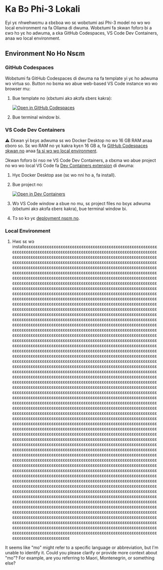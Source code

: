 <!--
CO_OP_TRANSLATOR_METADATA:
{
  "original_hash": "7e58d5075509bcb4a65bc8370bd21a8b",
  "translation_date": "2025-04-04T11:45:07+00:00",
  "source_file": "md\\01.Introduction\\01\\01.EnvironmentSetup.md",
  "language_code": "mo"
}
-->
# Ka Bɔ Phi-3 Lokali

Eyi yɛ nhwehwɛmu a ɛbɛboa wo sɛ wobɛtumi asi Phi-3 model no wɔ wo local environment na fa Ollama di dwuma. Wobɛtumi fa ɔkwan foforɔ bi a ɛwɔ hɔ yɛ ho adwuma, a ɛka GitHub Codespaces, VS Code Dev Containers, anaa wo local environment.

## Environment No Ho Nsɛm

### GitHub Codespaces

Wobɛtumi fa GitHub Codespaces di dwuma na fa template yi yɛ ho adwuma wɔ virtua so. Button no bɛma wo abue web-based VS Code instance wɔ wo browser mu:

1. Bue template no (ɛbɛtumi akɔ akɔfa ɛberɛ kakra):

    [![Open in GitHub Codespaces](https://github.com/codespaces/badge.svg)](https://codespaces.new/microsoft/phi-3cookbook)

2. Bue terminal window bi.

### VS Code Dev Containers

⚠️ Ɛkwan yi bɛyɛ adwuma sɛ wo Docker Desktop no wɔ 16 GB RAM anaa ɛboro so. Sɛ wo RAM no yɛ kakra kyɛn 16 GB a, fa [GitHub Codespaces ɔkwan no](../../../../../md/01.Introduction/01) anaa [fa si wɔ wo local environment](../../../../../md/01.Introduction/01).

Ɔkwan foforɔ bi nso ne VS Code Dev Containers, a ɛbɛma wo abue project no wɔ wo local VS Code fa [Dev Containers extension](https://marketplace.visualstudio.com/items?itemName=ms-vscode-remote.remote-containers) di dwuma:

1. Hyɛ Docker Desktop ase (sɛ wo nni ho a, fa install).
2. Bue project no:

    [![Open in Dev Containers](https://img.shields.io/static/v1?style=for-the-badge&label=Dev%20Containers&message=Open&color=blue&logo=visualstudiocode)](https://vscode.dev/redirect?url=vscode://ms-vscode-remote.remote-containers/cloneInVolume?url=https://github.com/microsoft/phi-3cookbook)

3. Wɔ VS Code window a ɛbue no mu, sɛ project files no bɛyɛ adwuma (ɛbɛtumi akɔ akɔfa ɛberɛ kakra), bue terminal window bi.
4. Tɔ so kɔ yɛ [deployment nsɛm no](../../../../../md/01.Introduction/01).

### Local Environment

1. Hwɛ sɛ wɔ installɛɛɛɛɛɛɛɛɛɛɛɛɛɛɛɛɛɛɛɛɛɛɛɛɛɛɛɛɛɛɛɛɛɛɛɛɛɛɛɛɛɛɛɛɛɛɛɛɛɛɛɛɛɛɛɛɛɛɛɛɛɛɛɛɛɛɛɛɛɛɛɛɛɛɛɛɛɛɛɛɛɛɛɛɛɛɛɛɛɛɛɛɛɛɛɛɛɛɛɛɛɛɛɛɛɛɛɛɛɛɛɛɛɛɛɛɛɛɛɛɛɛɛɛɛɛɛɛɛɛɛɛɛɛɛɛɛɛɛɛɛɛɛɛɛɛɛɛɛɛɛɛɛɛɛɛɛɛɛɛɛɛɛɛɛɛɛɛɛɛɛɛɛɛɛɛɛɛɛɛɛɛɛɛɛɛɛɛɛɛɛɛɛɛɛɛɛɛɛɛɛɛɛɛɛɛɛɛɛɛɛɛɛɛɛɛɛɛɛɛɛɛɛɛɛɛɛɛɛɛɛɛɛɛɛɛɛɛɛɛɛɛɛɛɛɛɛɛɛɛɛɛɛɛɛɛɛɛɛɛɛɛɛɛɛɛɛɛɛɛɛɛɛɛɛɛɛɛɛɛɛɛɛɛɛɛɛɛɛɛɛɛɛɛɛɛɛɛɛɛɛɛɛɛɛɛɛɛɛɛɛɛɛɛɛɛɛɛɛɛɛɛɛɛɛɛɛɛɛɛɛɛɛɛɛɛɛɛɛɛɛɛɛɛɛɛɛɛɛɛɛɛɛɛɛɛɛɛɛɛɛɛɛɛɛɛɛɛɛɛɛɛɛɛɛɛɛɛɛɛɛɛɛɛɛɛɛɛɛɛɛɛɛɛɛɛɛɛɛɛɛɛɛɛɛɛɛɛɛɛɛɛɛɛɛɛɛɛɛɛɛɛɛɛɛɛɛɛɛɛɛɛɛɛɛɛɛɛɛɛɛɛɛɛɛɛɛɛɛɛɛɛɛɛɛɛɛɛɛɛɛɛɛɛɛɛɛɛɛɛɛɛɛɛɛɛɛɛɛɛɛɛɛɛɛɛɛɛɛɛɛɛɛɛɛɛɛɛɛɛɛɛɛɛɛɛɛɛɛɛɛɛɛɛɛɛɛɛɛɛɛɛɛɛɛɛɛɛɛɛɛɛɛɛɛɛɛɛɛɛɛɛɛɛɛɛɛɛɛɛɛɛɛɛɛɛɛɛɛɛɛɛɛɛɛɛɛɛɛɛɛɛɛɛɛɛɛɛɛɛɛɛɛɛɛɛɛɛɛɛɛɛɛɛɛɛɛɛɛɛɛɛɛɛɛɛɛɛɛɛɛɛɛɛɛɛɛɛɛɛɛɛɛɛɛɛɛɛɛɛɛɛɛɛɛɛɛɛɛɛɛɛɛɛɛɛɛɛɛɛɛɛɛɛɛɛɛɛɛɛɛɛɛɛɛɛɛɛɛɛɛɛɛɛɛɛɛɛɛɛɛɛɛɛɛɛɛɛɛɛɛɛɛɛɛɛɛɛɛɛɛɛɛɛɛɛɛɛɛɛɛɛɛɛɛɛɛɛɛɛɛɛɛɛɛɛɛɛɛɛɛɛɛɛɛɛɛɛɛɛɛɛɛɛɛɛɛɛɛɛɛɛɛɛɛɛɛɛɛɛɛɛɛɛɛɛɛɛɛɛɛɛɛɛɛɛɛɛɛɛɛɛɛɛɛɛɛɛɛɛɛɛɛɛɛɛɛɛɛɛɛɛɛɛɛɛɛɛɛɛɛɛɛɛɛɛɛɛɛɛɛɛɛɛɛɛɛɛɛɛɛɛɛɛɛɛɛɛɛɛɛɛɛɛɛɛɛɛɛɛɛɛɛɛɛɛɛɛɛɛɛɛɛɛɛɛɛɛɛɛɛɛɛɛɛɛɛɛɛɛɛɛɛɛɛɛɛɛɛɛɛɛɛɛɛɛɛɛɛɛɛɛɛɛɛɛɛɛɛɛɛɛɛɛɛɛɛɛɛɛɛɛɛɛɛɛɛɛɛɛɛɛɛɛɛɛɛɛɛɛɛɛɛɛɛɛɛɛɛɛɛɛɛɛɛɛɛɛɛɛɛɛɛɛɛɛɛɛɛɛɛɛɛɛɛɛɛɛɛɛɛɛɛɛɛɛɛɛɛɛɛɛɛɛɛɛɛɛɛɛɛɛɛɛɛɛɛɛɛɛɛɛɛɛɛɛɛɛɛɛɛɛɛɛɛɛɛɛɛɛɛɛɛɛɛɛɛɛɛɛɛɛɛɛɛɛɛɛɛɛɛɛɛɛɛɛɛɛɛɛɛɛɛɛɛɛɛɛɛɛɛɛɛɛɛɛɛɛɛɛɛɛɛɛɛɛɛɛɛɛɛɛɛɛɛɛɛɛɛɛɛɛɛɛɛɛɛɛɛɛɛɛɛɛɛɛɛɛɛɛɛɛɛɛɛɛɛɛɛɛɛɛɛɛɛɛɛɛɛɛɛɛɛɛɛɛɛɛɛɛɛɛɛɛɛɛɛɛɛɛɛɛɛɛɛɛɛɛɛɛɛɛɛɛɛɛɛɛɛɛɛɛɛɛɛɛɛɛɛɛɛɛɛɛɛɛɛɛɛɛɛɛɛɛɛɛɛɛɛɛɛɛɛɛɛɛɛɛɛɛɛɛɛɛɛɛɛɛɛɛɛɛɛɛɛɛɛɛɛɛɛɛɛɛɛɛɛɛɛɛɛɛɛɛɛɛɛɛɛɛɛɛɛɛɛɛɛɛɛɛɛɛɛɛɛɛɛɛɛɛɛɛɛɛɛɛɛɛɛɛɛɛɛɛɛɛɛɛɛɛɛɛɛɛɛɛɛɛɛɛɛɛɛɛɛɛɛɛɛɛɛɛɛɛɛɛɛɛɛɛɛɛɛɛɛɛɛɛɛɛɛɛɛɛɛɛɛɛɛɛɛɛɛɛɛɛɛɛɛɛɛɛɛɛɛɛɛɛɛɛɛɛɛɛɛɛɛɛɛɛɛɛɛɛɛɛɛɛɛɛɛɛɛɛɛɛɛɛɛɛɛɛɛɛɛɛɛɛɛɛɛɛɛɛɛɛɛɛɛɛɛɛɛɛɛɛɛɛɛɛɛɛɛɛɛɛɛɛɛɛɛɛɛɛɛɛɛɛɛɛɛɛɛɛɛɛɛɛɛɛɛɛɛɛɛɛɛɛɛɛɛɛɛɛɛɛɛɛɛɛɛɛɛɛɛɛɛɛɛɛɛɛɛɛɛɛɛɛɛɛɛɛɛɛɛɛɛɛɛɛɛɛɛɛɛɛɛɛɛɛɛɛɛɛɛɛɛɛɛɛɛɛɛɛɛɛɛɛɛɛɛɛɛɛɛɛɛɛɛɛɛɛɛɛɛɛɛɛɛɛɛɛɛɛɛɛɛɛɛɛɛɛɛɛɛɛɛɛɛɛɛɛɛɛɛɛɛɛɛɛɛɛɛɛɛɛɛɛɛɛɛɛɛɛɛɛɛɛɛɛɛɛɛɛɛɛɛɛɛɛɛɛɛɛɛɛɛɛɛɛɛɛɛɛɛɛɛɛɛɛɛɛɛɛɛɛɛɛɛɛɛɛɛɛɛɛɛɛɛɛɛɛɛɛɛɛɛɛɛɛɛɛɛɛɛɛɛɛɛɛɛɛɛɛɛɛɛɛɛɛɛɛɛɛɛɛɛɛɛɛɛɛɛɛɛɛɛɛɛɛɛɛɛɛɛɛɛɛɛɛɛɛɛɛɛɛɛɛɛɛɛɛɛɛɛɛɛɛɛɛɛɛɛɛɛɛɛɛɛɛɛɛɛɛɛɛɛɛɛɛɛɛɛɛɛɛɛɛɛɛɛɛɛɛɛɛɛɛɛɛɛɛɛɛɛɛɛɛɛɛɛɛɛɛɛɛɛɛɛɛɛɛɛɛɛɛɛɛɛɛɛɛɛɛɛɛɛɛɛɛɛɛɛɛɛɛɛɛɛɛɛɛɛɛɛɛɛɛɛɛɛɛɛɛɛɛɛɛɛɛɛɛɛɛɛɛɛɛɛɛɛɛɛɛɛɛɛɛɛɛɛɛɛɛɛɛɛɛɛɛɛɛɛɛɛɛɛɛɛɛɛɛɛɛɛɛɛɛɛɛɛɛɛɛɛɛɛɛɛɛɛɛɛɛɛɛɛɛɛɛɛɛɛɛɛɛɛɛɛɛɛɛɛɛɛɛɛɛɛɛɛɛɛɛɛɛɛɛɛɛɛɛɛɛɛɛɛɛɛɛɛɛɛɛɛɛɛɛɛɛɛɛɛɛɛɛɛɛɛɛɛɛɛɛɛɛɛɛɛɛɛɛɛɛɛɛɛɛɛɛɛɛɛɛɛɛɛɛɛɛɛɛɛɛɛɛɛɛɛɛɛɛɛɛɛɛɛɛɛɛɛɛɛɛɛɛɛɛɛɛɛɛɛɛɛɛɛɛɛɛɛɛɛɛɛɛɛɛɛɛɛɛɛɛɛɛɛɛɛɛɛɛɛɛɛɛɛɛɛɛɛɛɛɛɛɛɛɛɛɛɛɛɛɛɛɛɛɛɛɛɛɛɛɛɛɛɛɛɛɛɛɛɛɛɛɛɛɛɛɛɛɛɛɛɛɛɛɛɛɛɛɛɛɛɛɛɛɛɛɛɛɛɛɛɛɛɛɛɛɛɛɛɛɛɛɛɛɛɛɛɛɛɛɛɛɛɛɛɛɛɛɛɛɛɛɛɛɛɛɛɛɛɛɛɛɛɛɛɛɛɛɛɛɛɛɛɛɛɛɛɛɛɛɛɛɛɛɛɛɛɛɛɛɛɛɛɛɛɛɛɛɛɛɛɛɛɛɛɛɛɛɛɛɛɛɛɛɛɛɛɛɛɛɛɛɛɛɛɛɛɛɛɛɛɛɛɛɛɛɛɛɛɛɛɛɛɛɛɛɛɛɛɛɛɛɛɛɛɛɛɛɛɛɛɛɛɛɛɛɛɛɛɛɛɛɛɛɛɛɛɛɛɛɛɛɛɛɛɛɛɛɛɛɛɛɛɛɛɛɛɛɛɛɛɛɛɛɛɛɛɛɛɛɛɛɛɛɛɛɛɛɛɛɛɛɛɛɛɛɛɛɛɛɛɛɛɛɛɛɛɛɛɛɛɛɛɛɛɛɛɛɛɛɛɛɛɛɛɛɛɛɛɛɛɛɛɛɛɛɛɛɛɛɛɛɛɛɛɛɛɛɛɛɛɛɛɛɛɛɛɛɛɛɛɛɛɛɛɛɛɛɛɛɛɛɛɛɛɛɛɛɛɛɛɛɛɛɛɛɛɛɛɛɛɛɛɛɛɛɛɛɛɛɛɛɛɛɛɛɛɛɛɛɛɛɛɛɛɛɛɛɛɛɛɛɛɛɛɛɛɛɛɛɛɛɛɛɛɛɛɛɛɛɛɛɛɛɛɛɛɛɛɛɛɛɛɛɛɛɛɛɛɛɛɛɛɛɛɛɛɛɛɛɛɛɛɛɛɛɛɛɛɛɛɛɛɛɛɛɛɛɛɛɛɛɛɛɛɛɛɛɛɛɛɛɛɛɛɛɛɛɛɛɛɛɛɛɛɛɛɛɛɛɛɛɛɛɛɛɛɛɛɛɛɛɛɛɛɛɛɛɛɛɛɛɛɛɛɛɛɛɛɛɛɛɛɛɛɛɛɛɛɛɛɛɛɛɛɛɛɛɛɛɛɛɛɛɛɛɛɛɛɛɛɛɛɛɛɛɛɛɛɛɛɛɛɛɛɛɛɛɛɛɛɛɛɛɛɛɛɛɛɛɛɛɛɛɛɛɛɛɛɛɛɛɛɛɛɛɛɛɛɛɛɛɛɛɛɛɛɛɛɛɛɛɛɛɛɛɛɛɛɛɛɛɛɛɛɛɛɛɛɛɛɛɛɛɛɛɛɛɛɛɛɛɛɛɛɛɛɛɛɛɛɛɛɛɛɛɛɛɛɛɛɛɛɛɛɛɛɛɛɛɛɛɛɛɛɛɛɛɛɛɛɛɛɛɛɛɛɛɛɛɛɛɛɛɛɛɛɛɛɛɛɛɛɛɛɛɛɛɛɛɛɛɛɛɛɛɛɛɛɛɛɛɛɛɛɛɛɛɛɛɛɛɛɛɛɛɛɛɛɛɛɛɛɛɛɛɛɛɛɛɛɛɛɛɛɛɛɛɛɛɛɛɛɛɛɛɛɛɛɛɛɛɛɛɛɛɛɛɛɛɛɛɛɛɛɛɛɛɛɛɛɛɛɛɛɛɛɛɛɛɛɛɛɛɛɛɛɛɛɛɛɛɛɛɛɛɛɛɛɛɛɛɛɛɛɛɛɛɛɛɛɛɛɛɛɛɛɛɛɛɛɛɛɛɛɛɛɛɛɛɛɛɛɛɛɛɛɛɛɛɛɛɛɛɛɛɛɛɛɛɛɛɛɛɛɛɛɛɛɛɛɛɛɛɛɛɛɛɛɛɛɛɛɛɛɛɛɛɛɛɛɛɛɛɛɛɛɛɛɛɛɛɛɛɛɛɛɛɛɛɛɛɛɛɛɛɛɛɛɛɛɛɛɛɛɛɛɛɛɛɛɛɛɛɛɛɛɛɛɛɛɛɛɛɛɛɛɛɛɛɛɛɛɛɛɛɛɛɛɛɛɛɛɛɛɛɛɛɛɛɛɛɛɛɛɛɛɛɛɛɛɛɛɛɛɛɛɛɛɛɛɛɛɛɛɛɛɛɛɛɛɛɛɛɛɛɛɛɛɛɛɛɛɛɛɛɛɛɛɛɛɛɛɛɛɛɛɛɛɛɛɛɛɛɛɛɛɛɛɛɛɛɛɛɛɛɛɛɛɛɛɛɛɛɛɛɛɛɛɛɛɛɛɛɛɛɛɛɛɛɛɛɛɛɛɛɛɛɛɛɛɛɛɛɛɛɛɛɛɛɛɛɛɛɛɛɛɛɛɛɛɛɛɛɛɛɛɛɛɛɛɛɛɛɛɛɛɛɛɛɛɛɛɛɛɛɛɛɛɛɛɛɛɛɛɛɛɛɛɛɛɛɛɛɛɛɛɛɛɛɛɛɛɛɛɛɛɛɛɛɛɛɛɛɛɛɛɛɛɛɛɛɛɛɛɛɛɛɛɛɛɛɛɛɛɛɛɛɛɛɛɛɛɛɛɛɛɛɛɛɛɛɛɛɛɛɛɛɛɛɛɛɛɛɛɛɛɛɛɛɛɛɛɛɛɛɛɛɛɛɛɛɛɛɛɛɛɛɛɛɛɛɛɛɛɛɛɛɛɛɛɛɛɛɛɛɛɛɛɛɛɛɛɛɛɛɛɛɛɛɛɛɛɛɛɛɛɛɛɛɛɛɛɛɛɛɛɛɛɛɛɛɛɛɛɛɛɛɛɛɛɛɛɛɛɛɛɛɛɛɛɛɛɛɛɛɛɛɛɛɛɛɛɛɛɛɛɛɛɛɛɛɛɛɛɛɛɛɛɛɛɛɛɛɛɛɛɛɛɛɛɛɛɛɛɛɛɛɛɛɛɛɛɛɛɛɛɛɛɛɛɛɛɛɛɛɛɛɛɛɛɛɛɛɛɛɛɛɛɛɛɛɛɛɛɛɛɛɛɛɛɛɛɛɛɛɛɛɛɛɛɛɛɛɛɛɛɛɛɛɛɛɛɛɛɛɛɛɛɛɛɛɛɛɛɛɛɛɛɛɛɛɛɛɛɛɛɛɛɛɛɛɛɛɛ

It seems like "mo" might refer to a specific language or abbreviation, but I'm unable to identify it. Could you please clarify or provide more context about "mo"? For example, are you referring to Maori, Montenegrin, or something else?